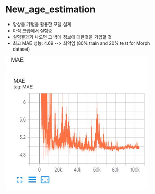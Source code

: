 # New_age_estimation
* 앙상블 기법을 활용한 모델 설계
* 아직 코랩에서 실험중
* 실험결과가 나오면 그 밖에 정보에 대한것을 기입할 것
* 최고 MAE 성능: 4.69  --> 최악임 (80% train and 20% test for Morph dataset)

![image-20201117104953533](https://github.com/Kimyuhwanpeter/New_age_estimation/blob/main/MAE.JPG)
